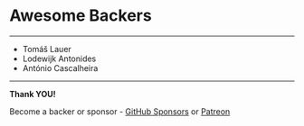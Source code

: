 # Awesome Backers

---

- Tomáš Lauer
- Lodewijk Antonides
- António Cascalheira

---

**Thank YOU!**

Become a backer or sponsor - [GitHub Sponsors](https://github.com/sponsors/MartinKavik) or [Patreon](https://www.patreon.com/martinkavik)
